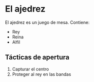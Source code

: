 # El ajedrez
El ajedrez es un juego de mesa. Contiene:
- Rey
- Reina
- Alfil

## Tácticas de apertura
1. Capturar el centro
2. Proteger al rey en las bandas